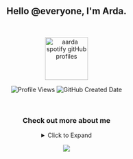 <h2 align="center">
  Hello @everyone, I'm Arda.
</h2>

<br>

<p align="center">
  <img height="100" src="https://spotify-github-profile.kittinanx.com/api/view?uid=su8ifhnt52og805ngstk1hcej&cover_image=true&theme=novatorem&show_offline=false&background_color=000000&interchange=false&bar_color=006ff6&bar_color_cover=false" alt="aarda spotify gitHub profiles" />
</p>

<p align="center">
  <img src="https://komarev.com/ghpvc/?username=ardadasdelen" alt="Profile Views" />
  <img src="https://img.shields.io/github/created-at/ardadasdelen/ardadasdelen?style=flat&labelColor=gray&color=blue" alt="GitHub Created Date" />
</p>

<br>

<h3 align="center">
Check out more about me
</h3>
<div align="center">
  <details>
    <summary>Click to Expand</summary>
    <p align="center">
      aarda ᯅ is a prominent individual in the technology world, possessing deep knowledge and a unique approach in the fields of cybersecurity, social engineering, and software development. His awareness of digital security keeps him aligned with ethical hacking principles, while his interest in social media analysis and strategic perspective highlights his strong ability to assess environmental risks and opportunities. However, this analytical capability may pose potential risks to data privacy and requires careful management.
<br> 
aarda ᯅ's analytical intelligence showcases his ability to view situations from different perspectives and solve complex problems effectively. His skills in manipulation and persuasion provide him with an edge, particularly in social engineering practices, while the ethical use of these talents demonstrates his sense of responsibility.
<br>
In his personal life, his dedication to order, symmetry, and cleanliness makes him a disciplined and reliable partner in any collaborative environment. His unwavering habit of waking up early every morning and his effective time management skills play a key role in his daily productivity. However, his commitment to high standards and perfectionism might occasionally create internal pressure.
<br>
aarda ᯅ also possesses a strong artistic and emotional side. His appreciation for music and literature enriches his life, while his commitment to supporting his sibling's development regularly makes him a source of inspiration for those around him. His desire to share and teach his technical knowledge underlines his role not just as an expert but also as a mentor.
<br>
With a broad skill set that spans social media automation, mobile devices, and desktop software, Arda's technical expertise further strengthens his influence in these areas. Yet, the ethical boundaries that frame his powerful intellect and abilities highlight his accountability as an individual, both personally and socially.
<br>
In conclusion, aarda ᯅ is a name that consistently adds value to both his environment and himself while striking a delicate balance between technology and life.
<br>
It was created with the help of artificial intelligence and its unique memory.
    </p>
    <p align="center">
      <strong>Age:</strong> 18,7 <br>
      <strong>Country:</strong> Türkiye 🇹🇷
    </p>
  </details>
</div>


<p align="center">
	<img src="https://raw.githubusercontent.com/catppuccin/catppuccin/main/assets/footers/gray0_ctp_on_line.svg?sanitize=true" />
</p>
